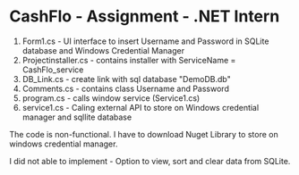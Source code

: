 # CashFlo - Assignment - .NET Intern

1. Form1.cs - UI interface to insert Username and Password in SQLite database and Windows Credential Manager
2. Projectinstaller.cs - contains installer with ServiceName = CashFlo_service
3. DB_Link.cs - create link with sql database "DemoDB.db"
4. Comments.cs - contains class Username and Password
5. program.cs - calls window service (Service1.cs)
6. service1.cs - Caling external API to store on Windows credential manager and sqllite database

The code is non-functional. I have to download Nuget Library to store on windows credential manager.

I did not able to implement - Option to view, sort and clear data from SQLite.

